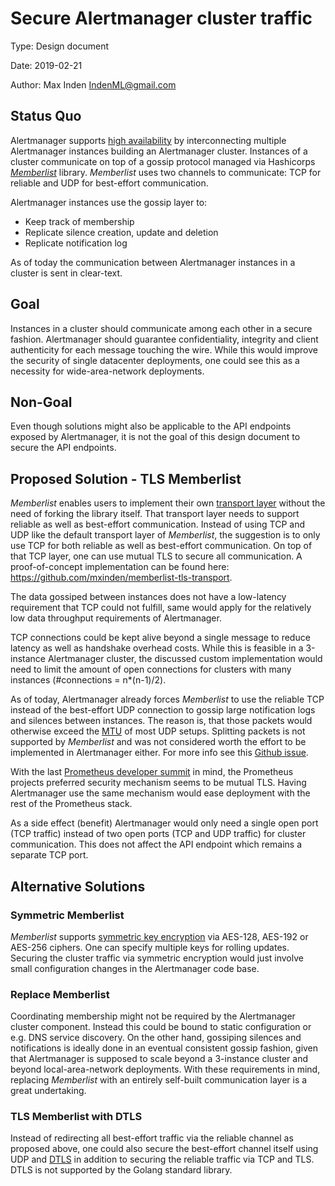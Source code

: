 # Secure Alertmanager cluster traffic

Type: Design document

Date: 2019-02-21

Author: Max Inden <IndenML@gmail.com>


## Status Quo

Alertmanager supports [high
availability](https://github.com/tyr1k/alertmanager/blob/master/README.md#high-availability)
by interconnecting multiple Alertmanager instances building an Alertmanager
cluster. Instances of a cluster communicate on top of a gossip protocol managed
via Hashicorps [_Memberlist_](https://github.com/hashicorp/memberlist) library.
_Memberlist_ uses two channels to communicate: TCP for reliable and UDP for
best-effort communication.

Alertmanager instances use the gossip layer to:

- Keep track of membership
- Replicate silence creation, update and deletion
- Replicate notification log

As of today the communication between Alertmanager instances in a cluster is
sent in clear-text.


## Goal

Instances in a cluster should communicate among each other in a secure fashion.
Alertmanager should guarantee confidentiality, integrity and client authenticity
for each message touching the wire. While this would improve the security of
single datacenter deployments, one could see this as a necessity for
wide-area-network deployments.


## Non-Goal

Even though solutions might also be applicable to the API endpoints exposed by
Alertmanager, it is not the goal of this design document to secure the API
endpoints.


## Proposed Solution - TLS Memberlist

_Memberlist_ enables users to implement their own [transport
layer](https://godoc.org/github.com/hashicorp/memberlist#Transport) without the
need of forking the library itself. That transport layer needs to support
reliable as well as best-effort communication. Instead of using TCP and UDP like
the default transport layer of _Memberlist_, the suggestion is to only use TCP
for both reliable as well as best-effort communication. On top of that TCP
layer, one can use mutual TLS to secure all communication. A proof-of-concept
implementation can be found here:
https://github.com/mxinden/memberlist-tls-transport.

The data gossiped between instances does not have a low-latency requirement that
TCP could not fulfill, same would apply for the relatively low data throughput
requirements of Alertmanager.

TCP connections could be kept alive beyond a single message to reduce latency as
well as handshake overhead costs. While this is feasible in a 3-instance
Alertmanager cluster, the discussed custom implementation would need to limit
the amount of open connections for clusters with many instances (#connections =
n*(n-1)/2).

As of today, Alertmanager already forces _Memberlist_ to use the reliable TCP
instead of the best-effort UDP connection to gossip large notification logs and
silences between instances. The reason is, that those packets would otherwise
exceed the [MTU](https://en.wikipedia.org/wiki/Maximum_transmission_unit) of
most UDP setups. Splitting packets is not supported by _Memberlist_ and was not
considered worth the effort to be implemented in Alertmanager either. For more
info see this [Github
issue](https://github.com/tyr1k/alertmanager/issues/1412).

With the last [Prometheus developer
summit](https://docs.google.com/document/d/1-C5PycocOZEVIPrmM1hn8fBelShqtqiAmFptoG4yK70/edit)
in mind, the Prometheus projects preferred security mechanism seems to be mutual
TLS. Having Alertmanager use the same mechanism would ease deployment with the
rest of the Prometheus stack.

As a side effect (benefit) Alertmanager would only need a single open port (TCP
traffic) instead of two open ports (TCP and UDP traffic) for cluster
communication. This does not affect the API endpoint which remains a separate
TCP port.


## Alternative Solutions

### Symmetric Memberlist

_Memberlist_ supports [symmetric key
encryption](https://godoc.org/github.com/hashicorp/memberlist#Keyring) via
AES-128, AES-192 or AES-256 ciphers. One can specify multiple keys for rolling
updates. Securing the cluster traffic via symmetric encryption would just
involve small configuration changes in the Alertmanager code base.


### Replace Memberlist

Coordinating membership might not be required by the Alertmanager cluster
component. Instead this could be bound to static configuration or e.g. DNS
service discovery. On the other hand, gossiping silences and notifications is
ideally done in an eventual consistent gossip fashion, given that Alertmanager
is supposed to scale beyond a 3-instance cluster and beyond local-area-network
deployments. With these requirements in mind, replacing _Memberlist_ with an
entirely self-built communication layer is a great undertaking.


### TLS Memberlist with DTLS

Instead of redirecting all best-effort traffic via the reliable channel as
proposed above, one could also secure the best-effort channel itself using UDP
and [DTLS](https://en.wikipedia.org/wiki/Datagram_Transport_Layer_Security) in
addition to securing the reliable traffic via TCP and TLS. DTLS is not supported
by the Golang standard library.

